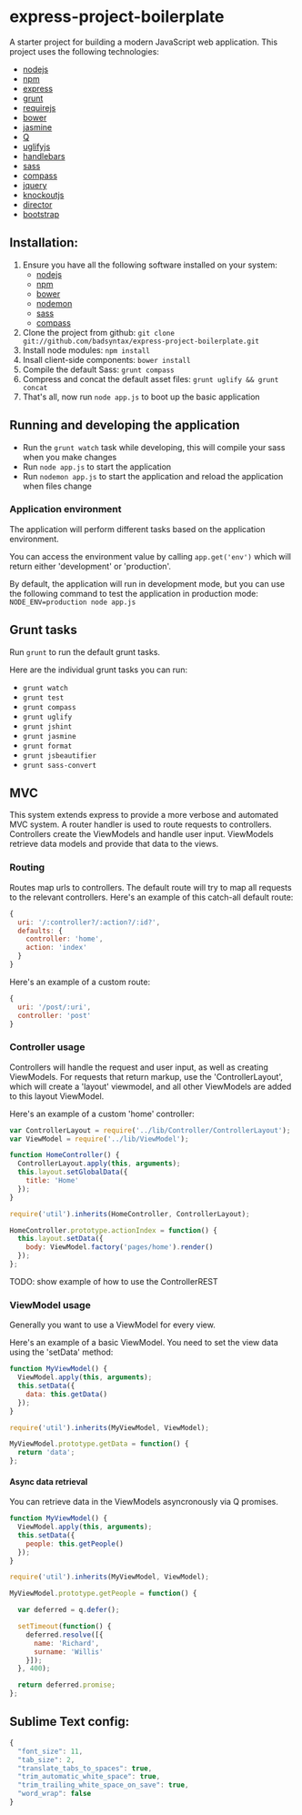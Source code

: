 # express-project-boilerplate

A starter project for building a modern JavaScript web application. This project uses the following technologies:  

* [nodejs](http://nodejs.org/)
* [npm](https://npmjs.org/)
* [express](http://expressjs.com/)
* [grunt](http://gruntjs.com/)
* [requirejs](http://requirejs.org/)
* [bower](http://bower.io/)
* [jasmine](http://pivotal.github.io/jasmine/)
* [Q](http://documentup.com/kriskowal/q)
* [uglifyjs](https://github.com/mishoo/UglifyJS)
* [handlebars](http://handlebarsjs.com/)
* [sass](http://sass-lang.com/)
* [compass](http://compass-style.org/)
* [jquery](http://jquery.com/)
* [knockoutjs](http://knockoutjs.com/)
* [director](https://github.com/flatiron/director)
* [bootstrap](http://twitter.github.io/bootstrap/)

## Installation:

1. Ensure you have all the following software installed on your system:
    * [nodejs](http://nodejs.org/)
    * [npm](https://npmjs.org/)
    * [bower](http://bower.io/)
    * [nodemon](https://github.com/remy/nodemon)
    * [sass](http://sass-lang.com/)
    * [compass](http://compass-style.org/)
2. Clone the project from github: `git clone git://github.com/badsyntax/express-project-boilerplate.git`
3. Install node modules: `npm install`
4. Insall client-side components: `bower install`
5. Compile the default Sass: `grunt compass`
6. Compress and concat the default asset files: `grunt uglify && grunt concat` 
7. That's all, now run `node app.js` to boot up the basic application

## Running and developing the application

* Run the `grunt watch` task while developing, this will compile your sass when you make changes
* Run `node app.js` to start the application
* Run `nodemon app.js` to start the application and reload the application when files change

### Application environment

The application will perform different tasks based on the application environment. 

You can access the environment value by calling `app.get('env')` which will return either 
'development' or 'production'.

By default, the application will run in development mode, but you can use the following command to test the application
in production mode: `NODE_ENV=production node app.js`

## Grunt tasks

Run `grunt` to run the default grunt tasks.

Here are the individual grunt tasks you can run:

* `grunt watch`
* `grunt test`
* `grunt compass`
* `grunt uglify`
* `grunt jshint`
* `grunt jasmine`
* `grunt format`
* `grunt jsbeautifier`
* `grunt sass-convert`

## MVC

This system extends express to provide a more verbose and automated MVC system. A router handler is used to
route requests to controllers. Controllers create the ViewModels and handle user input. ViewModels retrieve data
models and provide that data to the views.

### Routing

Routes map urls to controllers. The default route will try to map all requests to the relevant controllers. 
Here's an example of this catch-all default route:

```javascript
{
  uri: '/:controller?/:action?/:id?',
  defaults: {
    controller: 'home',
    action: 'index'
  }
}
```
    
Here's an example of a custom route:

```javascript
{
  uri: '/post/:uri',
  controller: 'post'
}
````

### Controller usage

Controllers will handle the request and user input, as well as creating ViewModels. For requests that return markup,
use the 'ControllerLayout', which will create a 'layout' viewmodel, and all other ViewModels are added to this 
layout ViewModel.

Here's an example of a custom 'home' controller:

```javascript
var ControllerLayout = require('../lib/Controller/ControllerLayout');
var ViewModel = require('../lib/ViewModel');

function HomeController() {
  ControllerLayout.apply(this, arguments);
  this.layout.setGlobalData({
    title: 'Home'
  }); 
}

require('util').inherits(HomeController, ControllerLayout);

HomeController.prototype.actionIndex = function() {
  this.layout.setData({
    body: ViewModel.factory('pages/home').render()
  });
};
````

TODO: show example of how to use the ControllerREST

### ViewModel usage

Generally you want to use a ViewModel for every view. 

Here's an example of a basic ViewModel. You need to set the view data using the 'setData' method:

```javascript
function MyViewModel() {
  ViewModel.apply(this, arguments);
  this.setData({
    data: this.getData()
  });
}

require('util').inherits(MyViewModel, ViewModel);

MyViewModel.prototype.getData = function() {
  return 'data';
};
```

#### Async data retrieval

You can retrieve data in the ViewModels asyncronously via Q promises.

```javascript
function MyViewModel() {
  ViewModel.apply(this, arguments);
  this.setData({
    people: this.getPeople()
  });
}

require('util').inherits(MyViewModel, ViewModel);

MyViewModel.prototype.getPeople = function() {

  var deferred = q.defer();

  setTimeout(function() {
    deferred.resolve([{
      name: 'Richard',
      surname: 'Willis'
    }]);
  }, 400);

  return deferred.promise;
};
```

## Sublime Text config:

```javascript
{
  "font_size": 11,
  "tab_size": 2,
  "translate_tabs_to_spaces": true,
  "trim_automatic_white_space": true,
  "trim_trailing_white_space_on_save": true,
  "word_wrap": false
}
```
